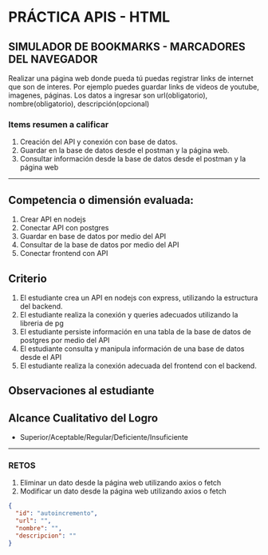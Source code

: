 # PRÁCTICA APIS - HTML

## SIMULADOR DE BOOKMARKS - MARCADORES DEL NAVEGADOR

Realizar una página web donde pueda tú puedas registrar links de internet que son de interes.
Por ejemplo puedes guardar links de videos de youtube, imagenes, páginas.
Los datos a ingresar son url(obligatorio), nombre(obligatorio), descripción(opcional)

### Items resumen a calificar

1. Creación del API y conexión con base de datos.
2. Guardar en la base de datos desde el postman y la página web.
3. Consultar información desde la base de datos desde el postman y la página web

---

## Competencia o dimensión evaluada:

1. Crear API en nodejs
2. Conectar API con postgres
3. Guardar en base de datos por medio del API
4. Consultar de la base de datos por medio del API
5. Conectar frontend con API

## Criterio

1. El estudiante crea un API en nodejs con express, utilizando la estructura del backend.
2. El estudiante realiza la conexión y queries adecuados utilizando la libreria de pg
3. El estudiante persiste información en una tabla de la base de datos de postgres por medio del API
4. El estudiante consulta y manipula información de una base de datos desde el API
5. El estudiante realiza la conexión adecuada del frontend con el backend.

## Observaciones al estudiante

## Alcance Cualitativo del Logro

- Superior/Aceptable/Regular/Deficiente/Insuficiente

---

### RETOS

1. Eliminar un dato desde la página web utilizando axios o fetch
2. Modificar un dato desde la página web utilizando axios o fetch

```json
{
  "id": "autoincremento",
  "url": "",
  "nombre": "",
  "descripcion": ""
}
```